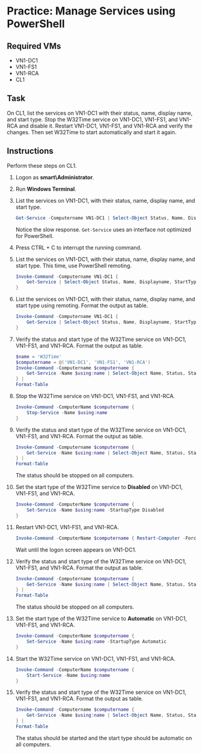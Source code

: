 # Practice: Manage Services using PowerShell

## Required VMs

* VN1-DC1
* VN1-FS1
* VN1-RCA
* CL1

## Task

On CL1, list the services on VN1-DC1 with their status, name, display name, and start type. Stop the W32Time service on VN1-DC1, VN1-FS1, and VN1-RCA and disable it. Restart VN1-DC1, VN1-FS1, and VN1-RCA and verify the changes. Then set W32Time to start automatically and start it again.

## Instructions

Perform these steps on CL1.

1. Logon as **smart\Administrator**.
1. Run **Windows Terminal**.
1. List the services on VN1-DC1, with their status, name, display name, and start type.

    ````powershell
    Get-Service -Computername VN1-DC1 | Select-Object Status, Name, Displayname, StartType
    ````

    Notice the slow response. ````Get-Service```` uses an interface not optimized for PowerShell.

1. Press CTRL + C to interrupt the running command.
1. List the services on VN1-DC1, with their status, name, display name, and start type. This time, use PowerShell remoting.

    ````powershell
    Invoke-Command -Computername VN1-DC1 { 
        Get-Service | Select-Object Status, Name, Displayname, StartType 
    }
    ````

1. List the services on VN1-DC1, with their status, name, display name, and start type using remoting. Format the output as table.

    ````powershell
    Invoke-Command -Computername VN1-DC1 { 
        Get-Service | Select-Object Status, Name, Displayname, StartType 
    }
    ````

1. Verify the status and start type of the W32Time service on VN1-DC1, VN1-FS1, and VN1-RCA. Format the output as table.

    ````powershell
    $name = 'W32Time'
    $computername = @('VN1-DC1', 'VN1-FS1', 'VN1-RCA')
    Invoke-Command -Computername $computername { 
        Get-Service -Name $using:name | Select-Object Name, Status, StartType 
    } | 
    Format-Table
    ````

1. Stop the W32Time service on VN1-DC1, VN1-FS1, and VN1-RCA.

    ````powershell
    Invoke-Command -ComputerName $computername {
        Stop-Service -Name $using:name 
    }
    ````

1. Verify the status and start type of the W32Time service on VN1-DC1, VN1-FS1, and VN1-RCA. Format the output as table.

    ````powershell
    Invoke-Command -Computername $computername { 
        Get-Service -Name $using:name | Select-Object Name, Status, StartType 
    } | 
    Format-Table
    ````

    The status should be stopped on all computers.

1. Set the start type of the W32Time service to **Disabled** on VN1-DC1, VN1-FS1, and VN1-RCA.

    ````powershell
    Invoke-Command -ComputerName $computername { 
        Set-Service -Name $using:name -StartupType Disabled 
    }
    ````

1. Restart VN1-DC1, VN1-FS1, and VN1-RCA.

    ````powershell
    Invoke-Command -ComputerName $computername { Restart-Computer -Force }
    ````

    Wait until the logon screen appears on VN1-DC1.

1. Verify the status and start type of the W32Time service on VN1-DC1, VN1-FS1, and VN1-RCA. Format the output as table.

    ````powershell
    Invoke-Command -Computername $computername { 
        Get-Service -Name $using:name | Select-Object Name, Status, StartType 
    } | 
    Format-Table
    ````

    The status should be stopped on all computers.

1. Set the start type of the W32Time service to **Automatic** on VN1-DC1, VN1-FS1, and VN1-RCA.

    ````powershell
    Invoke-Command -ComputerName $computername { 
        Set-Service -Name $using:name -StartupType Automatic 
    }
    ````

1. Start the W32Time service on VN1-DC1, VN1-FS1, and VN1-RCA.

    ````powershell
    Invoke-Command -ComputerName $computername {
        Start-Service -Name $using:name 
    }
    ````

1. Verify the status and start type of the W32Time service on VN1-DC1, VN1-FS1, and VN1-RCA. Format the output as table.

    ````powershell
    Invoke-Command -Computername $computername { 
        Get-Service -Name $using:name | Select-Object Name, Status, StartType 
    } | 
    Format-Table
    ````

    The status should be started and the start type should be automatic on all computers.
